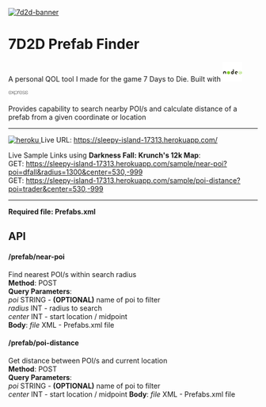 <a href="https://7daystodie.com/" target="_blank" rel="noreferrer"> <img src="http://www.onrpg.com/wp-content/uploads/2016/04/7_days_to_die_668x227.jpg" alt="7d2d-banner"/> </a>


# 7D2D Prefab Finder
A personal QOL tool I made for the game 7 Days to Die. Built with <a href="https://nodejs.org" target="_blank" rel="noreferrer"> <img src="https://raw.githubusercontent.com/devicons/devicon/master/icons/nodejs/nodejs-original-wordmark.svg" alt="nodejs" width="40" height="40"/> </a> <a href="https://expressjs.com" target="_blank" rel="noreferrer"> <img src="https://raw.githubusercontent.com/devicons/devicon/master/icons/express/express-original-wordmark.svg" alt="express" width="40" height="40"/> </a> 
<br/>
Provides capability to search nearby POI/s and calculate distance of a prefab from a given coordinate or location

---

<a href="https://heroku.com" target="_blank" rel="noreferrer"> <img src="https://raw.githubusercontent.com/heroku/favicon/master/favicon.iconset/icon_32x32.png" alt="heroku" width="30" height="30"/> </a>
Live URL: https://sleepy-island-17313.herokuapp.com/      


Live Sample Links using **Darkness Fall: Krunch's 12k Map**:
<br/>
GET: https://sleepy-island-17313.herokuapp.com/sample/near-poi?poi=dfall&radius=1300&center=530,-999
<br/>
GET: https://sleepy-island-17313.herokuapp.com/sample/poi-distance?poi=trader&center=530,-999

---

**Required file: Prefabs.xml**
## API
#### /prefab/near-poi
Find nearest POI/s within search radius
<br/>
**Method**: POST
<br/>
**Query Parameters**: 
<br/>
*poi* STRING - **(OPTIONAL)** name of poi to filter
<br/>
*radius* INT - radius to search
<br/>
*center* INT - start location / midpoint
<br/>
**Body**: 
*file* XML - Prefabs.xml file
<br/>

#### /prefab/poi-distance
Get distance between POI/s and current location
<br/>
**Method**: POST 
<br/>
**Query Parameters**: 
<br/>
*poi* STRING - **(OPTIONAL)** name of poi to filter
<br/>
*center* INT - start location / midpoint
**Body**: 
*file* XML - Prefabs.xml file
<br/>

